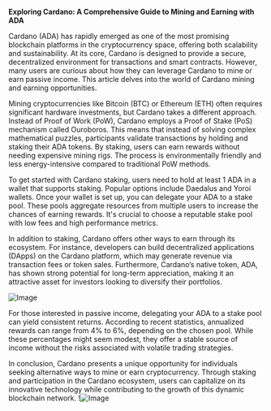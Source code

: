 **Exploring Cardano: A Comprehensive Guide to Mining and Earning with ADA**

Cardano (ADA) has rapidly emerged as one of the most promising blockchain platforms in the cryptocurrency space, offering both scalability and sustainability. At its core, Cardano is designed to provide a secure, decentralized environment for transactions and smart contracts. However, many users are curious about how they can leverage Cardano to mine or earn passive income. This article delves into the world of Cardano mining and earning opportunities.

Mining cryptocurrencies like Bitcoin (BTC) or Ethereum (ETH) often requires significant hardware investments, but Cardano takes a different approach. Instead of Proof of Work (PoW), Cardano employs a Proof of Stake (PoS) mechanism called Ouroboros. This means that instead of solving complex mathematical puzzles, participants validate transactions by holding and staking their ADA tokens. By staking, users can earn rewards without needing expensive mining rigs. The process is environmentally friendly and less energy-intensive compared to traditional PoW methods.

To get started with Cardano staking, users need to hold at least 1 ADA in a wallet that supports staking. Popular options include Daedalus and Yoroi wallets. Once your wallet is set up, you can delegate your ADA to a stake pool. These pools aggregate resources from multiple users to increase the chances of earning rewards. It's crucial to choose a reputable stake pool with low fees and high performance metrics.

In addition to staking, Cardano offers other ways to earn through its ecosystem. For instance, developers can build decentralized applications (DApps) on the Cardano platform, which may generate revenue via transaction fees or token sales. Furthermore, Cardano’s native token, ADA, has shown strong potential for long-term appreciation, making it an attractive asset for investors looking to diversify their portfolios.

![Image](https://github.com/user-attachments/assets/057c907c-805e-4310-a052-f5031067f3de)

For those interested in passive income, delegating your ADA to a stake pool can yield consistent returns. According to recent statistics, annualized rewards can range from 4% to 6%, depending on the chosen pool. While these percentages might seem modest, they offer a stable source of income without the risks associated with volatile trading strategies.

In conclusion, Cardano presents a unique opportunity for individuals seeking alternative ways to mine or earn cryptocurrency. Through staking and participation in the Cardano ecosystem, users can capitalize on its innovative technology while contributing to the growth of this dynamic blockchain network. !![Image](https://github.com/user-attachments/assets/057c907c-805e-4310-a052-f5031067f3de)
